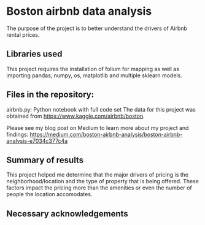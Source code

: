 # Boston airbnb data analysis

The purpose of the project is to better understand the drivers of Airbnb rental prices.

## Libraries used

This project requires the installation of folium for mapping as well as importing pandas, numpy, os, matplotlib and multiple sklearn models.

## Files in the repository:

airbnb.py: Python notebook with full code set
The data for this project was obtained from https://www.kaggle.com/airbnb/boston.

Please see my blog post on Medium to learn more about my project and findings: https://medium.com/boston-airbnb-analysis/boston-airbnb-analysis-e7034c377c4a

## Summary of results

This project helped me determine that the major drivers of pricing is the neighborhood/location and the type of property that is being offered. These factors impact the pricing more than the amenities or even the number of people the location accomodates.

## Necessary acknowledgements

